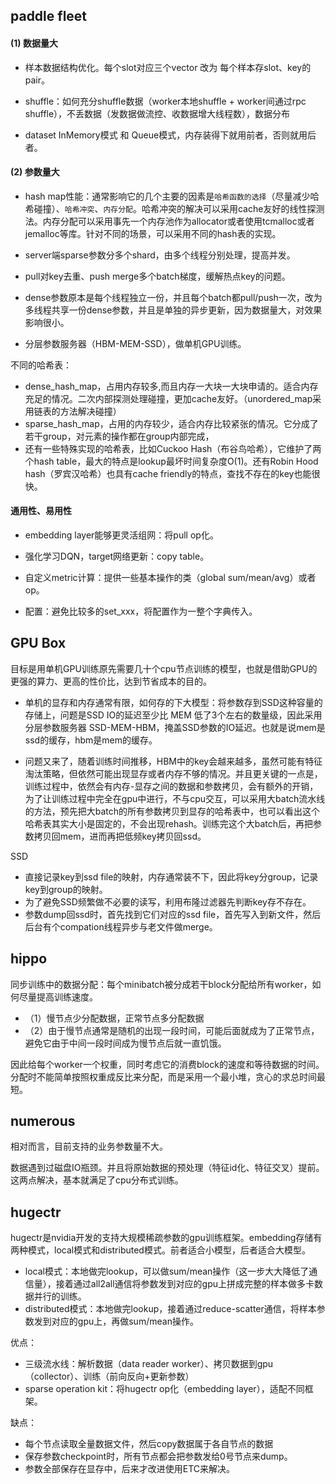

## paddle fleet

#### (1) 数据量大
 
 - 样本数据结构优化。每个slot对应三个vector 改为 每个样本存slot、key的pair。
 
 - shuffle：如何充分shuffle数据（worker本地shuffle + worker间通过rpc shuffle），不丢数据（发数据做流控、收数据增大线程数），数据分布

 - dataset InMemory模式 和 Queue模式，内存装得下就用前者，否则就用后者。

#### (2) 参数量大

 - hash map性能：通常影响它的几个主要的因素是`哈希函数的选择`（尽量减少哈希碰撞）、`哈希冲突`、`内存分配`。哈希冲突的解决可以采用cache友好的线性探测法。内存分配可以采用事先一个内存池作为allocator或者使用tcmalloc或者jemalloc等库。针对不同的场景，可以采用不同的hash表的实现。

 - server端sparse参数分多个shard，由多个线程分别处理，提高并发。

 - pull对key去重、push merge多个batch梯度，缓解热点key的问题。

 - dense参数原本是每个线程独立一份，并且每个batch都pull/push一次，改为多线程共享一份dense参数，并且是单独的异步更新，因为数据量大，对效果影响很小。
 
 - 分层参数服务器（HBM-MEM-SSD），做单机GPU训练。

 
不同的哈希表：
 - dense_hash_map，占用内存较多,而且内存一大块一大块申请的。适合内存充足的情况。二次内部探测处理碰撞，更加cache友好。（unordered_map采用链表的方法解决碰撞）
 - sparse_hash_map，占用的内存较少，适合内存比较紧张的情况。它分成了若干group，对元素的操作都在group内部完成，
 - 还有一些特殊实现的哈希表，比如Cuckoo Hash（布谷鸟哈希），它维护了两个hash table，最大的特点是lookup最坏时间复杂度O(1)。还有Robin Hood hash（罗宾汉哈希）也具有cache friendly的特点，查找不存在的key也能很快。


#### 通用性、易用性

 - embedding layer能够更灵活组网：将pull op化。

 - 强化学习DQN，target网络更新：copy table。

 - 自定义metric计算：提供一些基本操作的类（global sum/mean/avg）或者op。

 - 配置：避免比较多的set_xxx，将配置作为一整个字典传入。



## GPU Box

目标是用单机GPU训练原先需要几十个cpu节点训练的模型，也就是借助GPU的更强的算力、更高的性价比，达到节省成本的目的。

 - 单机的显存和内存通常有限，如何存的下大模型：将参数存到SSD这种容量的存储上，问题是SSD IO的延迟至少比 MEM 低了3个左右的数量级，因此采用分层参数服务器 SSD-MEM-HBM，掩盖SSD参数的IO延迟。也就是说mem是ssd的缓存，hbm是mem的缓存。

 - 问题又来了，随着训练时间推移，HBM中的key会越来越多，虽然可能有特征淘汰策略，但依然可能出现显存或者内存不够的情况。并且更关键的一点是，训练过程中，依然会有内存-显存之间的数据和参数拷贝，会有额外的开销，为了让训练过程中完全在gpu中进行，不与cpu交互，可以采用大batch流水线的方法，预先把大batch的所有参数拷贝到显存的哈希表中，也可以看出这个哈希表其实大小是固定的，不会出现rehash。训练完这个大batch后，再把参数拷贝回mem，进而再把低频key拷贝回ssd。

SSD
 - 直接记录key到ssd file的映射，内存通常装不下，因此将key分group，记录key到group的映射。
 - 为了避免SSD频繁做不必要的读写，利用布隆过滤器先判断key存不存在。
 - 参数dump回ssd时，首先找到它们对应的ssd file，首先写入到新文件，然后后台有个compation线程异步与老文件做merge。

## hippo

同步训练中的数据分配：每个minibatch被分成若干block分配给所有worker，如何尽量提高训练速度。
 - （1）慢节点少分配数据，正常节点多分配数据
 - （2）由于慢节点通常是随机的出现一段时间，可能后面就成为了正常节点，避免它由于中间一段时间成为慢节点后就一直饥饿。
  
因此给每个worker一个权重，同时考虑它的消费block的速度和等待数据的时间。分配时不能简单按照权重成反比来分配，而是采用一个最小堆，贪心的求总时间最短。



## numerous

相对而言，目前支持的业务参数量不大。

数据遇到过磁盘IO瓶颈。并且将原始数据的预处理（特征id化、特征交叉）提前。这两点解决，基本就满足了cpu分布式训练。


## hugectr

hugectr是nvidia开发的支持大规模稀疏参数的gpu训练框架。embedding存储有两种模式，local模式和distributed模式。前者适合小模型，后者适合大模型。

 - local模式：本地做完lookup，可以做sum/mean操作（这一步大大降低了通信量），接着通过all2all通信将参数发到对应的gpu上拼成完整的样本做多卡数据并行的训练。
 - distributed模式：本地做完lookup，接着通过reduce-scatter通信，将样本参数发到对应的gpu上，再做sum/mean操作。

优点：
 - 三级流水线：解析数据（data reader worker）、拷贝数据到gpu（collector）、训练（前向反向+更新参数）
 - sparse operation kit：将hugectr op化（embedding layer），适配不同框架。

缺点：
 - 每个节点读取全量数据文件，然后copy数据属于各自节点的数据
 - 保存参数checkpoint时，所有节点都会把参数发给0号节点来dump。
 - 参数全部保存在显存中，后来才改进使用ETC来解决。
